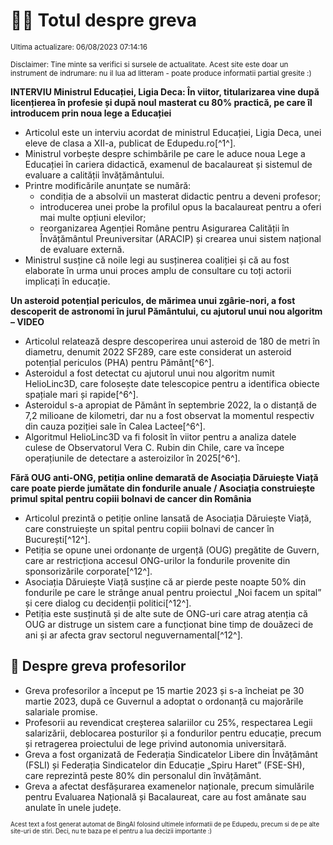 # 👩‍🏫 Totul despre greva
<sub>Ultima actualizare: 06/08/2023 07:14:16</sub>

<sub>Disclaimer: Tine minte sa verifici si sursele de actualitate. Acest site este doar un instrument de indrumare: nu il lua ad litteram - poate produce informatii partial gresite :)</sub>

**INTERVIU Ministrul Educației, Ligia Deca: În viitor, titularizarea vine după licențierea în profesie și după noul masterat cu 80% practică, pe care îl introducem prin noua lege a Educației**
- Articolul este un interviu acordat de ministrul Educației, Ligia Deca, unei eleve de clasa a XII-a, publicat de Edupedu.ro[^1^].
- Ministrul vorbește despre schimbările pe care le aduce noua Lege a Educației în cariera didactică, examenul de bacalaureat și sistemul de evaluare a calității învățământului.
- Printre modificările anunțate se numără: 
    - condiția de a absolvii un masterat didactic pentru a deveni profesor;
    - introducerea unei probe la profilul opus la bacalaureat pentru a oferi mai multe opțiuni elevilor;
    - reorganizarea Agenției Române pentru Asigurarea Calității în Învățământul Preuniversitar (ARACIP) și crearea unui sistem național de evaluare externă.
- Ministrul susține că noile legi au susținerea coaliției și că au fost elaborate în urma unui proces amplu de consultare cu toți actorii implicați în educație.

**Un asteroid potențial periculos, de mărimea unui zgârie-nori, a fost descoperit de astronomi în jurul Pământului, cu ajutorul unui nou algoritm – VIDEO**
- Articolul relatează despre descoperirea unui asteroid de 180 de metri în diametru, denumit 2022 SF289, care este considerat un asteroid potențial periculos (PHA) pentru Pământ[^6^].
- Asteroidul a fost detectat cu ajutorul unui nou algoritm numit HelioLinc3D, care folosește date telescopice pentru a identifica obiecte spațiale mari și rapide[^6^].
- Asteroidul s-a apropiat de Pământ în septembrie 2022, la o distanță de 7,2 milioane de kilometri, dar nu a fost observat la momentul respectiv din cauza poziției sale în Calea Lactee[^6^].
- Algoritmul HelioLinc3D va fi folosit în viitor pentru a analiza datele culese de Observatorul Vera C. Rubin din Chile, care va începe operațiunile de detectare a asteroizilor în 2025[^6^].

**Fără OUG anti-ONG, petiția online demarată de Asociația Dăruiește Viață care poate pierde jumătate din fondurile anuale / Asociația construiește primul spital pentru copiii bolnavi de cancer din România**
- Articolul prezintă o petiție online lansată de Asociația Dăruiește Viață, care construiește un spital pentru copiii bolnavi de cancer în București[^12^].
- Petiția se opune unei ordonanțe de urgență (OUG) pregătite de Guvern, care ar restricționa accesul ONG-urilor la fondurile provenite din sponsorizările corporate[^12^].
- Asociația Dăruiește Viață susține că ar pierde peste noapte 50% din fondurile pe care le strânge anual pentru proiectul „Noi facem un spital” și cere dialog cu decidenții politici[^12^].
- Petiția este susținută și de alte sute de ONG-uri care atrag atenția că OUG ar distruge un sistem care a funcționat bine timp de douăzeci de ani și ar afecta grav sectorul neguvernamental[^12^].

## 🏫 Despre greva profesorilor
- Greva profesorilor a început pe 15 martie 2023 și s-a încheiat pe 30 martie 2023, după ce Guvernul a adoptat o ordonanță cu majorările salariale promise.
- Profesorii au revendicat creșterea salariilor cu 25%, respectarea Legii salarizării, deblocarea posturilor și a fondurilor pentru educație, precum și retragerea proiectului de lege privind autonomia universitară.
- Greva a fost organizată de Federația Sindicatelor Libere din Învățământ (FSLI) și Federația Sindicatelor din Educație „Spiru Haret” (FSE-SH), care reprezintă peste 80% din personalul din învățământ.
- Greva a afectat desfășurarea examenelor naționale, precum simulările pentru Evaluarea Națională și Bacalaureat, care au fost amânate sau anulate în unele județe.


<sub><sub>Acest text a fost generat automat de BingAI folosind ultimele informatii de pe Edupedu, precum si de pe alte site-uri de stiri. Deci, nu te baza pe el pentru a lua decizii importante :)</sub></sub>